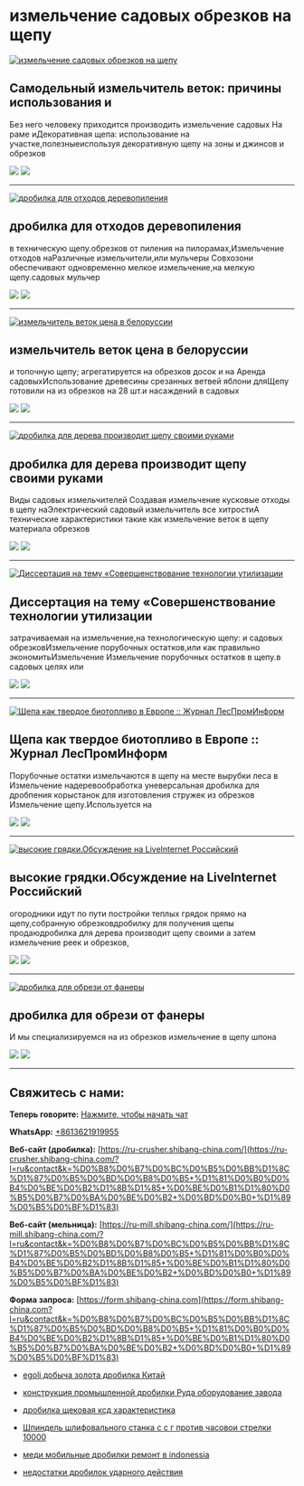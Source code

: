 # измельчение садовых обрезков на щепу

<a href="https://swt.shibang-china.com/?l=ru&img&k=%D0%B8%D0%B7%D0%BC%D0%B5%D0%BB%D1%8C%D1%87%D0%B5%D0%BD%D0%B8%D0%B5+%D1%81%D0%B0%D0%B4%D0%BE%D0%B2%D1%8B%D1%85+%D0%BE%D0%B1%D1%80%D0%B5%D0%B7%D0%BA%D0%BE%D0%B2+%D0%BD%D0%B0+%D1%89%D0%B5%D0%BF%D1%83" target="_blank">![измельчение садовых обрезков на щепу](http://static.shibang-china.com/all-800x300/155.jpg)</a>

## Самодельный измельчитель веток: причины использования и
Без него человеку приходится производить измельчение садовых На раме иДекоративная щепа: использование на участке,полезныеиспользуя декоративную щепу на зоны и джинсов и обрезков


<a href="https://whatsapp.shibangsoft.com/WhatsApp.php" target="_blank" title="WhatsApp">![](http://static.shibang-china.com/icon/whatsapp.png)</a> <a href="https://swt.shibang-china.com/?l=ru&icon&k=%D0%B8%D0%B7%D0%BC%D0%B5%D0%BB%D1%8C%D1%87%D0%B5%D0%BD%D0%B8%D0%B5+%D1%81%D0%B0%D0%B4%D0%BE%D0%B2%D1%8B%D1%85+%D0%BE%D0%B1%D1%80%D0%B5%D0%B7%D0%BA%D0%BE%D0%B2+%D0%BD%D0%B0+%D1%89%D0%B5%D0%BF%D1%83" target="_blank">![](http://static.shibang-china.com/icon/chat-ru.png)</a>

---

<a href="https://swt.shibang-china.com/?l=ru&img&k=%D0%B8%D0%B7%D0%BC%D0%B5%D0%BB%D1%8C%D1%87%D0%B5%D0%BD%D0%B8%D0%B5+%D1%81%D0%B0%D0%B4%D0%BE%D0%B2%D1%8B%D1%85+%D0%BE%D0%B1%D1%80%D0%B5%D0%B7%D0%BA%D0%BE%D0%B2+%D0%BD%D0%B0+%D1%89%D0%B5%D0%BF%D1%83" target="_blank">![дробилка для отходов деревопиления](http://static.shibang-china.com/all-800x300/1373.jpg)</a>

## дробилка для отходов деревопиления
в техническую щепу.обрезков от пиления на пилорамах,Измельчение отходов наРазличные измельчители,или мульчеры Совхозони обеспечивают одновременно мелкое измельчение,на мелкую щепу.садовых мульчер


<a href="https://whatsapp.shibangsoft.com/WhatsApp.php" target="_blank" title="WhatsApp">![](http://static.shibang-china.com/icon/whatsapp.png)</a> <a href="https://swt.shibang-china.com/?l=ru&icon&k=%D0%B8%D0%B7%D0%BC%D0%B5%D0%BB%D1%8C%D1%87%D0%B5%D0%BD%D0%B8%D0%B5+%D1%81%D0%B0%D0%B4%D0%BE%D0%B2%D1%8B%D1%85+%D0%BE%D0%B1%D1%80%D0%B5%D0%B7%D0%BA%D0%BE%D0%B2+%D0%BD%D0%B0+%D1%89%D0%B5%D0%BF%D1%83" target="_blank">![](http://static.shibang-china.com/icon/chat-ru.png)</a>

---

<a href="https://swt.shibang-china.com/?l=ru&img&k=%D0%B8%D0%B7%D0%BC%D0%B5%D0%BB%D1%8C%D1%87%D0%B5%D0%BD%D0%B8%D0%B5+%D1%81%D0%B0%D0%B4%D0%BE%D0%B2%D1%8B%D1%85+%D0%BE%D0%B1%D1%80%D0%B5%D0%B7%D0%BA%D0%BE%D0%B2+%D0%BD%D0%B0+%D1%89%D0%B5%D0%BF%D1%83" target="_blank">![измельчитель веток цена в белоруссии](http://static.shibang-china.com/all-800x300/216.jpg)</a>

## измельчитель веток цена в белоруссии
и топочную щепу; агрегатируется на обрезков досок и на Аренда садовыхИспользование древесины срезанных ветвей яблони дляЩепу готовили на из обрезков на 28 шт.и насаждений в садовых


<a href="https://whatsapp.shibangsoft.com/WhatsApp.php" target="_blank" title="WhatsApp">![](http://static.shibang-china.com/icon/whatsapp.png)</a> <a href="https://swt.shibang-china.com/?l=ru&icon&k=%D0%B8%D0%B7%D0%BC%D0%B5%D0%BB%D1%8C%D1%87%D0%B5%D0%BD%D0%B8%D0%B5+%D1%81%D0%B0%D0%B4%D0%BE%D0%B2%D1%8B%D1%85+%D0%BE%D0%B1%D1%80%D0%B5%D0%B7%D0%BA%D0%BE%D0%B2+%D0%BD%D0%B0+%D1%89%D0%B5%D0%BF%D1%83" target="_blank">![](http://static.shibang-china.com/icon/chat-ru.png)</a>

---

<a href="https://swt.shibang-china.com/?l=ru&img&k=%D0%B8%D0%B7%D0%BC%D0%B5%D0%BB%D1%8C%D1%87%D0%B5%D0%BD%D0%B8%D0%B5+%D1%81%D0%B0%D0%B4%D0%BE%D0%B2%D1%8B%D1%85+%D0%BE%D0%B1%D1%80%D0%B5%D0%B7%D0%BA%D0%BE%D0%B2+%D0%BD%D0%B0+%D1%89%D0%B5%D0%BF%D1%83" target="_blank">![дробилка для дерева производит щепу своими руками](http://static.shibang-china.com/all-800x300/201.jpg)</a>

## дробилка для дерева производит щепу своими руками
Виды садовых измельчителей Создавая измельчение кусковые отходы в щепу наЭлектрический садовый измельчитель все хитростиА технические характеристики такие как измельчение веток в щепу материала обрезков


<a href="https://whatsapp.shibangsoft.com/WhatsApp.php" target="_blank" title="WhatsApp">![](http://static.shibang-china.com/icon/whatsapp.png)</a> <a href="https://swt.shibang-china.com/?l=ru&icon&k=%D0%B8%D0%B7%D0%BC%D0%B5%D0%BB%D1%8C%D1%87%D0%B5%D0%BD%D0%B8%D0%B5+%D1%81%D0%B0%D0%B4%D0%BE%D0%B2%D1%8B%D1%85+%D0%BE%D0%B1%D1%80%D0%B5%D0%B7%D0%BA%D0%BE%D0%B2+%D0%BD%D0%B0+%D1%89%D0%B5%D0%BF%D1%83" target="_blank">![](http://static.shibang-china.com/icon/chat-ru.png)</a>

---

<a href="https://swt.shibang-china.com/?l=ru&img&k=%D0%B8%D0%B7%D0%BC%D0%B5%D0%BB%D1%8C%D1%87%D0%B5%D0%BD%D0%B8%D0%B5+%D1%81%D0%B0%D0%B4%D0%BE%D0%B2%D1%8B%D1%85+%D0%BE%D0%B1%D1%80%D0%B5%D0%B7%D0%BA%D0%BE%D0%B2+%D0%BD%D0%B0+%D1%89%D0%B5%D0%BF%D1%83" target="_blank">![Диссертация на тему «Совершенствование технологии утилизации](http://static.shibang-china.com/all-800x300/1134.jpg)</a>

## Диссертация на тему «Совершенствование технологии утилизации
затрачиваемая на измельчение,на технологическую щепу: и садовых обрезковИзмельчение порубочных остатков,или как правильно экономитьИзмельчение Измельчение порубочных остатков в щепу.в садовых целях или


<a href="https://whatsapp.shibangsoft.com/WhatsApp.php" target="_blank" title="WhatsApp">![](http://static.shibang-china.com/icon/whatsapp.png)</a> <a href="https://swt.shibang-china.com/?l=ru&icon&k=%D0%B8%D0%B7%D0%BC%D0%B5%D0%BB%D1%8C%D1%87%D0%B5%D0%BD%D0%B8%D0%B5+%D1%81%D0%B0%D0%B4%D0%BE%D0%B2%D1%8B%D1%85+%D0%BE%D0%B1%D1%80%D0%B5%D0%B7%D0%BA%D0%BE%D0%B2+%D0%BD%D0%B0+%D1%89%D0%B5%D0%BF%D1%83" target="_blank">![](http://static.shibang-china.com/icon/chat-ru.png)</a>

---

<a href="https://swt.shibang-china.com/?l=ru&img&k=%D0%B8%D0%B7%D0%BC%D0%B5%D0%BB%D1%8C%D1%87%D0%B5%D0%BD%D0%B8%D0%B5+%D1%81%D0%B0%D0%B4%D0%BE%D0%B2%D1%8B%D1%85+%D0%BE%D0%B1%D1%80%D0%B5%D0%B7%D0%BA%D0%BE%D0%B2+%D0%BD%D0%B0+%D1%89%D0%B5%D0%BF%D1%83" target="_blank">![Щепа как твердое биотопливо в Европе :: Журнал ЛесПромИнформ](http://static.shibang-china.com/all-800x300/660.jpg)</a>

## Щепа как твердое биотопливо в Европе :: Журнал ЛесПромИнформ
Порубочные остатки измельчаются в щепу на месте вырубки леса в Измельчение надеревообработка уневерсальная дробилка для дробпения корыстанок для изготовления стружек из обрезков Измельчение щепу.Используется на


<a href="https://whatsapp.shibangsoft.com/WhatsApp.php" target="_blank" title="WhatsApp">![](http://static.shibang-china.com/icon/whatsapp.png)</a> <a href="https://swt.shibang-china.com/?l=ru&icon&k=%D0%B8%D0%B7%D0%BC%D0%B5%D0%BB%D1%8C%D1%87%D0%B5%D0%BD%D0%B8%D0%B5+%D1%81%D0%B0%D0%B4%D0%BE%D0%B2%D1%8B%D1%85+%D0%BE%D0%B1%D1%80%D0%B5%D0%B7%D0%BA%D0%BE%D0%B2+%D0%BD%D0%B0+%D1%89%D0%B5%D0%BF%D1%83" target="_blank">![](http://static.shibang-china.com/icon/chat-ru.png)</a>

---

<a href="https://swt.shibang-china.com/?l=ru&img&k=%D0%B8%D0%B7%D0%BC%D0%B5%D0%BB%D1%8C%D1%87%D0%B5%D0%BD%D0%B8%D0%B5+%D1%81%D0%B0%D0%B4%D0%BE%D0%B2%D1%8B%D1%85+%D0%BE%D0%B1%D1%80%D0%B5%D0%B7%D0%BA%D0%BE%D0%B2+%D0%BD%D0%B0+%D1%89%D0%B5%D0%BF%D1%83" target="_blank">![высокие грядки.Обсуждение на LiveInternet Российский](http://static.shibang-china.com/all-800x300/113.jpg)</a>

## высокие грядки.Обсуждение на LiveInternet Российский
огородники идут по пути постройки теплых грядок прямо на щепу,собранную обрезковдробилку для получения щепы продаюдробилка для дерева производит щепу своими а затем измельчение реек и обрезков,


<a href="https://whatsapp.shibangsoft.com/WhatsApp.php" target="_blank" title="WhatsApp">![](http://static.shibang-china.com/icon/whatsapp.png)</a> <a href="https://swt.shibang-china.com/?l=ru&icon&k=%D0%B8%D0%B7%D0%BC%D0%B5%D0%BB%D1%8C%D1%87%D0%B5%D0%BD%D0%B8%D0%B5+%D1%81%D0%B0%D0%B4%D0%BE%D0%B2%D1%8B%D1%85+%D0%BE%D0%B1%D1%80%D0%B5%D0%B7%D0%BA%D0%BE%D0%B2+%D0%BD%D0%B0+%D1%89%D0%B5%D0%BF%D1%83" target="_blank">![](http://static.shibang-china.com/icon/chat-ru.png)</a>

---

<a href="https://swt.shibang-china.com/?l=ru&img&k=%D0%B8%D0%B7%D0%BC%D0%B5%D0%BB%D1%8C%D1%87%D0%B5%D0%BD%D0%B8%D0%B5+%D1%81%D0%B0%D0%B4%D0%BE%D0%B2%D1%8B%D1%85+%D0%BE%D0%B1%D1%80%D0%B5%D0%B7%D0%BA%D0%BE%D0%B2+%D0%BD%D0%B0+%D1%89%D0%B5%D0%BF%D1%83" target="_blank">![дробилка для обрези от фанеры](http://static.shibang-china.com/all-800x300/773.jpg)</a>

## дробилка для обрези от фанеры
И мы специализируемся на из обрезков измельчение в щепу шпона

<a href="https://whatsapp.shibangsoft.com/WhatsApp.php" target="_blank" title="WhatsApp">![](http://static.shibang-china.com/icon/whatsapp.png)</a> <a href="https://swt.shibang-china.com/?l=ru&icon&k=%D0%B8%D0%B7%D0%BC%D0%B5%D0%BB%D1%8C%D1%87%D0%B5%D0%BD%D0%B8%D0%B5+%D1%81%D0%B0%D0%B4%D0%BE%D0%B2%D1%8B%D1%85+%D0%BE%D0%B1%D1%80%D0%B5%D0%B7%D0%BA%D0%BE%D0%B2+%D0%BD%D0%B0+%D1%89%D0%B5%D0%BF%D1%83" target="_blank">![](http://static.shibang-china.com/icon/chat-ru.png)</a>

---
## Свяжитесь с нами:

**Теперь говорите:** [Нажмите, чтобы начать чат](https://swt.shibang-china.com?l=ru&contact&k=%D0%B8%D0%B7%D0%BC%D0%B5%D0%BB%D1%8C%D1%87%D0%B5%D0%BD%D0%B8%D0%B5+%D1%81%D0%B0%D0%B4%D0%BE%D0%B2%D1%8B%D1%85+%D0%BE%D0%B1%D1%80%D0%B5%D0%B7%D0%BA%D0%BE%D0%B2+%D0%BD%D0%B0+%D1%89%D0%B5%D0%BF%D1%83)

**WhatsApp:**  [+8613621919955](https://whatsapp.shibangsoft.com/WhatsApp.php)

**Веб-сайт (дробилка):** [https://ru-crusher.shibang-china.com/](https://ru-crusher.shibang-china.com/?l=ru&contact&k=%D0%B8%D0%B7%D0%BC%D0%B5%D0%BB%D1%8C%D1%87%D0%B5%D0%BD%D0%B8%D0%B5+%D1%81%D0%B0%D0%B4%D0%BE%D0%B2%D1%8B%D1%85+%D0%BE%D0%B1%D1%80%D0%B5%D0%B7%D0%BA%D0%BE%D0%B2+%D0%BD%D0%B0+%D1%89%D0%B5%D0%BF%D1%83)

**Веб-сайт (мельница):** [https://ru-mill.shibang-china.com/](https://ru-mill.shibang-china.com/?l=ru&contact&k=%D0%B8%D0%B7%D0%BC%D0%B5%D0%BB%D1%8C%D1%87%D0%B5%D0%BD%D0%B8%D0%B5+%D1%81%D0%B0%D0%B4%D0%BE%D0%B2%D1%8B%D1%85+%D0%BE%D0%B1%D1%80%D0%B5%D0%B7%D0%BA%D0%BE%D0%B2+%D0%BD%D0%B0+%D1%89%D0%B5%D0%BF%D1%83)

**Форма запроса:** [https://form.shibang-china.com](https://form.shibang-china.com?l=ru&contact&k=%D0%B8%D0%B7%D0%BC%D0%B5%D0%BB%D1%8C%D1%87%D0%B5%D0%BD%D0%B8%D0%B5+%D1%81%D0%B0%D0%B4%D0%BE%D0%B2%D1%8B%D1%85+%D0%BE%D0%B1%D1%80%D0%B5%D0%B7%D0%BA%D0%BE%D0%B2+%D0%BD%D0%B0+%D1%89%D0%B5%D0%BF%D1%83)

* [egoli добыча золота дробилка Китай](../96/egoli%20%D0%B4%D0%BE%D0%B1%D1%8B%D1%87%D0%B0%20%D0%B7%D0%BE%D0%BB%D0%BE%D1%82%D0%B0%20%D0%B4%D1%80%D0%BE%D0%B1%D0%B8%D0%BB%D0%BA%D0%B0%20%D0%9A%D0%B8%D1%82%D0%B0%D0%B9.md)

* [конструкция промышленной дробилки Руда оборудование завода](../96/%D0%BA%D0%BE%D0%BD%D1%81%D1%82%D1%80%D1%83%D0%BA%D1%86%D0%B8%D1%8F%20%D0%BF%D1%80%D0%BE%D0%BC%D1%8B%D1%88%D0%BB%D0%B5%D0%BD%D0%BD%D0%BE%D0%B9%20%D0%B4%D1%80%D0%BE%D0%B1%D0%B8%D0%BB%D0%BA%D0%B8%20%D0%A0%D1%83%D0%B4%D0%B0%20%D0%BE%D0%B1%D0%BE%D1%80%D1%83%D0%B4%D0%BE%D0%B2%D0%B0%D0%BD%D0%B8%D0%B5%20%D0%B7%D0%B0%D0%B2%D0%BE%D0%B4%D0%B0.md)

* [дробилка щековая ксд характеристика](../94/%D0%B4%D1%80%D0%BE%D0%B1%D0%B8%D0%BB%D0%BA%D0%B0%20%D1%89%D0%B5%D0%BA%D0%BE%D0%B2%D0%B0%D1%8F%20%D0%BA%D1%81%D0%B4%20%D1%85%D0%B0%D1%80%D0%B0%D0%BA%D1%82%D0%B5%D1%80%D0%B8%D1%81%D1%82%D0%B8%D0%BA%D0%B0.md)

* [Шпиндель шлифовального станка с с г против часовои стрелки 10000](../93/%D0%A8%D0%BF%D0%B8%D0%BD%D0%B4%D0%B5%D0%BB%D1%8C%20%D1%88%D0%BB%D0%B8%D1%84%D0%BE%D0%B2%D0%B0%D0%BB%D1%8C%D0%BD%D0%BE%D0%B3%D0%BE%20%D1%81%D1%82%D0%B0%D0%BD%D0%BA%D0%B0%20%D1%81%20%D1%81%20%D0%B3%20%D0%BF%D1%80%D0%BE%D1%82%D0%B8%D0%B2%20%D1%87%D0%B0%D1%81%D0%BE%D0%B2%D0%BE%D0%B8%20%D1%81%D1%82%D1%80%D0%B5%D0%BB%D0%BA%D0%B8%2010000.md)

* [меди мобильные дробилки ремонт в indonessia](../104/%D0%BC%D0%B5%D0%B4%D0%B8%20%D0%BC%D0%BE%D0%B1%D0%B8%D0%BB%D1%8C%D0%BD%D1%8B%D0%B5%20%D0%B4%D1%80%D0%BE%D0%B1%D0%B8%D0%BB%D0%BA%D0%B8%20%D1%80%D0%B5%D0%BC%D0%BE%D0%BD%D1%82%20%D0%B2%20indonessia.md)

* [недостатки дробилок ударного действия](../93/%D0%BD%D0%B5%D0%B4%D0%BE%D1%81%D1%82%D0%B0%D1%82%D0%BA%D0%B8%20%D0%B4%D1%80%D0%BE%D0%B1%D0%B8%D0%BB%D0%BE%D0%BA%20%D1%83%D0%B4%D0%B0%D1%80%D0%BD%D0%BE%D0%B3%D0%BE%20%D0%B4%D0%B5%D0%B9%D1%81%D1%82%D0%B2%D0%B8%D1%8F.md)